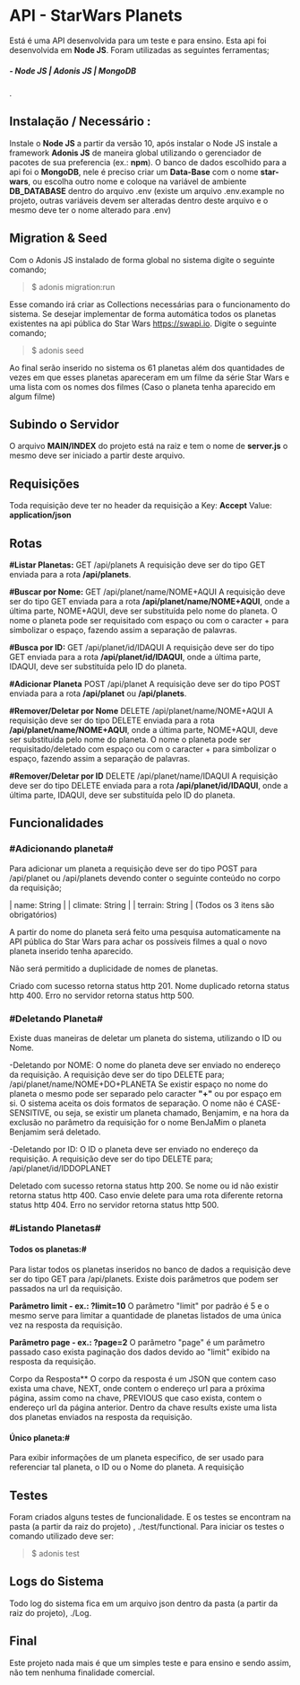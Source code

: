 # API - StarWars Planets
Está é uma API desenvolvida para um teste e para ensino. Esta api foi desenvolvida em **Node JS**. Foram utilizadas as seguintes ferramentas;
##### - Node JS | Adonis JS | MongoDB
.
## Instalação / Necessário :

Instale o **Node JS** a partir da versão 10, após instalar o Node JS instale a framework **Adonis JS** de maneira global utilizando o gerenciador de pacotes de sua preferencia (ex.: **npm**). 
O banco de dados escolhido para a api foi o **MongoDB**, nele é preciso criar um **Data-Base** com o nome **star-wars**, ou escolha outro nome e coloque na variável de ambiente **DB_DATABASE**  dentro do arquivo .env (existe um arquivo .env.example no projeto, outras variáveis devem ser alteradas dentro deste arquivo e o mesmo deve ter o nome alterado para .env)

## Migration & Seed

Com o Adonis JS instalado de forma global no sistema digite o seguinte comando; 
>$ adonis migration:run

Esse comando irá criar as Collections necessárias para o funcionamento do sistema.
Se desejar implementar de forma automática todos os planetas existentes na api pública do Star Wars https://swapi.io. Digite o seguinte comando;
>$ adonis seed

Ao final serão inserido no sistema os 61 planetas além dos quantidades de vezes em que esses planetas apareceram em um filme da série Star Wars e uma lista com os nomes dos filmes (Caso o planeta tenha aparecido em algum filme)

## Subindo o Servidor

O arquivo **MAIN/INDEX** do projeto está na raiz e tem o nome de **server.js** o mesmo deve ser iniciado a partir deste arquivo.

## Requisições
Toda requisição deve ter no header da requisição a Key: **Accept** Value: **application/json**

## Rotas
**#Listar Planetas:** GET /api/planets
A requisição deve ser do tipo GET enviada para a rota **/api/planets**.

**#Buscar por Nome:** GET /api/planet/name/NOME+AQUI
A requisição deve ser do tipo GET enviada para a rota **/api/planet/name/NOME+AQUI**, onde a última parte, NOME+AQUI, deve ser substituída pelo nome do planeta. O nome o planeta pode ser requisitado com espaço ou com o caracter + para simbolizar o espaço, fazendo assim a separação de palavras.

**#Busca por ID:** GET /api/planet/id/IDAQUI
A requisição deve ser do tipo GET enviada para a rota **/api/planet/id/IDAQUI**, onde a última parte, IDAQUI, deve ser substituída pelo ID do planeta.

**#Adicionar Planeta** POST /api/planet
A requisição deve ser do tipo POST enviada para a rota **/api/planet** ou **/api/planets**.

**#Remover/Deletar por Nome** DELETE /api/planet/name/NOME+AQUI
A requisição deve ser do tipo DELETE enviada para a rota **/api/planet/name/NOME+AQUI**, onde a última parte, NOME+AQUI, deve ser substituída pelo nome do planeta. O nome o planeta pode ser requisitado/deletado com espaço ou com o caracter + para simbolizar o espaço, fazendo assim a separação de palavras.

**#Remover/Deletar por ID** DELETE /api/planet/name/IDAQUI
A requisição deve ser do tipo DELETE enviada para a rota **/api/planet/id/IDAQUI**, onde a última parte, IDAQUI, deve ser substituída pelo ID do planeta.

## Funcionalidades

### **#Adicionando planeta#**
Para adicionar um planeta a requisição deve ser do tipo POST para /api/planet ou /api/planets devendo conter o seguinte conteúdo no corpo da requisição;

| name: String |
| climate: String |
| terrain: String |
(Todos os 3 itens são obrigatórios)

A partir do nome do planeta será feito uma pesquisa automaticamente na API pública do Star Wars para achar os possíveis filmes a qual o novo planeta inserido tenha aparecido.

Não será permitido a duplicidade de nomes de planetas.

Criado com sucesso retorna status http 201.
Nome duplicado retorna status http 400.
Erro no servidor retorna status http 500.

### **#Deletando Planeta#**
Existe duas maneiras de deletar um planeta do sistema, utilizando o ID ou Nome.

-Deletando por NOME:
O nome do planeta deve ser enviado no endereço da requisição. A requisição deve ser do tipo DELETE para; /api/planet/name/NOME+DO+PLANETA
Se existir espaço no nome do planeta o mesmo pode ser separado pelo caracter **"+"** ou por espaço em si. O sistema aceita os dois formatos de separação. O nome não é CASE-SENSITIVE, ou seja, se existir um planeta chamado, Benjamim, e na hora da exclusão no parâmetro da requisição for o nome BenJaMim o planeta Benjamim será deletado.

-Deletando por ID:
O ID o planeta deve ser enviado no endereço da requisição.
A requisição deve ser do tipo DELETE para;
/api/planet/id/IDDOPLANET

Deletado com sucesso retorna status http 200.
Se nome ou id não existir retorna status http 400.
Caso envie delete para uma rota diferente retorna status http 404.
Erro no servidor retorna status http 500.

### **#Listando Planetas#**

#### Todos os planetas:#
Para listar todos os planetas inseridos no banco de dados a requisição deve ser do tipo GET para /api/planets.
Existe dois parâmetros que podem ser passados na url da requisição.

**Parâmetro  limit - ex.:  ?limit=10**
O parâmetro "limit" por padrão é 5 e o mesmo serve para limitar a quantidade de planetas listados de uma única vez na resposta da requisição.

**Parâmetro  page - ex.:  ?page=2**
O parâmetro "page" é um parâmetro passado caso exista paginação dos dados devido ao "limit" exibido na resposta da requisição.

Corpo da Resposta**
O corpo da resposta é um JSON que contem caso exista uma chave, NEXT, onde contem o endereço url para a próxima página, assim como na chave, PREVIOUS que caso exista, contem o endereço url da página anterior.
Dentro da chave results existe uma lista dos planetas enviados na resposta da requisição.

#### Único planeta:#
Para exibir informações de um planeta especifico, de ser usado para referenciar tal planeta, o ID ou o Nome do planeta.
A requisição 




## Testes

Foram criados alguns testes de funcionalidade. E os testes se encontram na pasta (a partir da raiz do projeto) , ./test/functional.
Para iniciar os testes o comando utilizado deve ser:
>$ adonis test


## Logs do Sistema

Todo log do sistema fica em um arquivo json dentro da pasta (a partir da raiz do projeto), ./Log.

## Final

Este projeto nada mais é que um simples teste e para ensino e sendo assim, não tem nenhuma finalidade comercial.